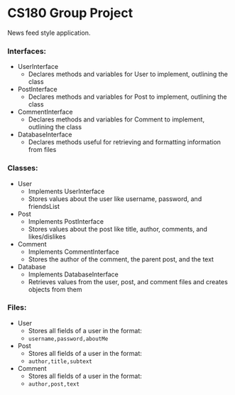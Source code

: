 # CS180 Group Project
News feed style application.

### Interfaces:
 - UserInterface
   - Declares methods and variables for User to implement, outlining the class
 - PostInterface
   - Declares methods and variables for Post to implement, outlining the class
 - CommentInterface
   - Declares methods and variables for Comment to implement, outlining the class
 - DatabaseInterface
   - Declares methods useful for retrieving and formatting information from files

### Classes:
 - User
   - Implements UserInterface
   - Stores values about the user like username, password, and friendsList
 - Post
   - Implements PostInterface 
   - Stores values about the post like title, author, comments, and likes/dislikes
 - Comment
   - Implements CommentInterface
   - Stores the author of the comment, the parent post, and the text
 - Database
   - Implements DatabaseInterface
   - Retrieves values from the user, post, and comment files and creates objects from them

### Files:
- User
  - Stores all fields of a user in the format:
  - `username,password,aboutMe`
- Post
  - Stores all fields of a user in the format:
  - `author,title,subtext`
- Comment
  - Stores all fields of a user in the format:
  - `author,post,text`
